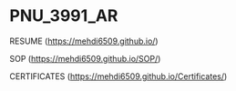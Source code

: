 # PNU_3991_AR
RESUME
(https://mehdi6509.github.io/)

SOP
(https://mehdi6509.github.io/SOP/)

CERTIFICATES
(https://mehdi6509.github.io/Certificates/)
